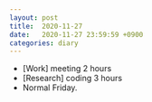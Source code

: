 ```yaml
---
layout: post
title:  2020-11-27
date:   2020-11-27 23:59:59 +0900
categories: diary
---
```


- [Work] meeting 2 hours
- [Research] coding 3 hours
- Normal Friday.
